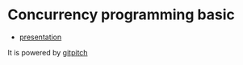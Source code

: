 # Concurrency programming basic

- [presentation](https://gitpitch.com/lacti/concurrency-programming-basic)

It is powered by [gitpitch](https://gitpitch.com/)

